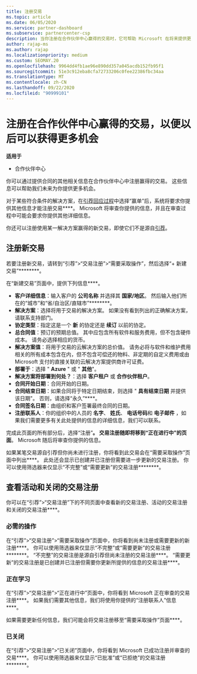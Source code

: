 ```yaml
---
title: 注册交易
ms.topic: article
ms.date: 06/05/2020
ms.service: partner-dashboard
ms.subservice: partnercenter-csp
description: 当你注册在合作伙伴中心赢得的交易时，它可帮助 Microsoft 在将来提供更多机会。
author: rajap-ms
ms.author: rajap
ms.localizationpriority: medium
ms.custom: SEOMAY.20
ms.openlocfilehash: 9964dd4fb1ae96e890dd357a045acdb152fb95f1
ms.sourcegitcommit: 51e3c912eba8cfa72733206c0fee22386fbc34aa
ms.translationtype: MT
ms.contentlocale: zh-CN
ms.lasthandoff: 09/22/2020
ms.locfileid: "90999101"
---
```

# <a name="register-deals-youve-won-in-partner-center-so-you-can-get-more-opportunities-later"></a>注册在合作伙伴中心赢得的交易，以便以后可以获得更多机会

**适用于**

- 合作伙伴中心

你可以通过提供合同的其他相关信息在合作伙伴中心中注册赢得的交易。 这些信息可以帮助我们未来为你提供更多机会。

对于某些符合条件的解决方案，在[引荐回应过程](manage-leads.md)中选择“赢单”后，系统将要求你提供其他信息才能注册交易****。 Microsoft 将审查你提供的信息，并且在审查过程中可能会要求你提供其他详细信息。

你还可以注册使用某一解决方案赢得的新交易，即使它们不是源自[引荐](referrals.md)。 

## <a name="register-a-new-deal"></a>注册新交易

若要注册新交易，请转到“引荐”>“交易注册”>“需要采取操作”，然后选择“+ 新建交易”********。

在“新建交易”页面中，提供下列信息****。

- **客户详细信息**：输入客户的 **公司名称** 并选择其 **国家/地区**。 然后输入他们所在的“城市”和“省/自治区/直辖市”********。
- **解决方案**：选择将用于交易的解决方案。 如果没有看到列出的正确解决方案，请联系支持部门。
- **协定类型**：指定这是一个 **新** 的协定还是 **续订** 以前的协定。
- **总合同值**：预订的预期总值。 其中应包含所有软件和服务费用，但不包含硬件成本。 请务必选择相应的货币。
- **解决方案值**：将用于交易的云解决方案的总价值。 请务必将与软件和维护费用相关的所有成本包含在内，但不包含可偿还的物料、非定期的自定义费用或由 Microsoft 支付的直接关联的云解决方案提供商许可证费。
- **部署于**：选择 " **Azure** " 或 " **其他**"。
- **解决方案将部署到何处？**：选择 **客户租户** 或 **合作伙伴租户**。
- **合同开始日期**：合同开始的日期。
- **合同结束日期**：如果合同将于特定日期结束，则选择 " **具有结束日期** 并提供该日期"。 否则，请选择“永久”****。
- **合同签名日期**：由组织和客户签署最终合同的日期。
- **注册联系人**：你的组织中的人员的 **名字**、 **姓氏**、 **电话号码**和 **电子邮件** ，如果我们需要更多有关此处提供的信息的详细信息，我们可以联系。

完成此页面的所有部分后，选择“注册”****。 交易注册随即将移到“正在进行中”的页面****。 Microsoft 随后将审查你提供的信息。

如果某笔交易源自引荐但你尚未进行注册，你将看到此交易会在“需要采取操作”页面中列出****。 此处还会显示已创建并已注册但需要进一步更新的交易注册。 你可以使用筛选器来仅显示“不完整”或“需要更新”的交易注册********。

## <a name="viewing-active-and-closed-deal-registrations"></a>查看活动和关闭的交易注册

你可以在“引荐”>“交易注册”下的不同页面中查看新的交易注册、活动的交易注册和关闭的交易注册****。

### <a name="action-required"></a>必需的操作

在“引荐”>“交易注册”>“需要采取操作”页面中，你将看到尚未注册或需要更新的新注册****。 你可以使用筛选器来仅显示“不完整”或“需要更新”的交易注册********。 “不完整”的交易注册是源自引荐但尚未注册的交易注册****。 “需要更新”的交易注册是已创建并已注册但需要你更新所提供的信息的交易注册****。

### <a name="in-progress"></a>正在学习

在“引荐”>“交易注册”>“正在进行中”页面中，你将看到 Microsoft 正在审查的交易注册****。 如果我们需要其他信息，我们将使用你提供的“注册联系人”信息****。

如果需要更新任何信息，我们可能会将交易注册移至“需要采取操作”页面****。

### <a name="closed"></a>已关闭

在“引荐”>“交易注册”>“已关闭”页面中，你将看到 Microsoft 已成功注册并审查的交易****。 你可以使用筛选器来仅显示“已批准”或“已拒绝”的交易注册********。
